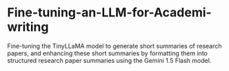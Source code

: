 # Fine-tuning-an-LLM-for-Academi-writing
Fine-tuning the TinyLLaMA model to generate short summaries of research papers, and enhancing these short summaries by formatting them into structured research paper summaries using the Gemini 1.5 Flash model.
